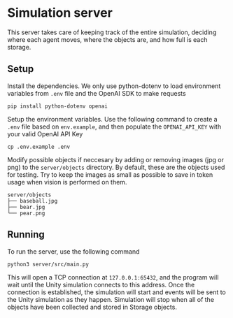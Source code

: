 # Simulation server

This server takes care of keeping track of the entire simulation,
deciding where each agent moves, where the objects are, and how full
is each storage.

## Setup

Install the dependencies. We only use python-dotenv to load environment
variables from `.env` file and the OpenAI SDK to make requests

```
pip install python-dotenv openai
```

Setup the environment variables. Use the following command to create a
`.env` file based on `env.example`, and then populate the `OPENAI_API_KEY`
with your valid OpenAI API Key

```
cp .env.example .env
```

Modify possible objects if neccesary by adding or removing images (jpg or png)
to the `server/objects` directory. By default, these are the objects used for
testing. Try to keep the images as small as possible to save in token usage
when vision is performed on them.

```
server/objects
├── baseball.jpg
├── bear.jpg
└── pear.png
```

## Running

To run the server, use the following command

```
python3 server/src/main.py
```

This will open a TCP connection at `127.0.0.1:65432`, and the program will
wait until the Unity simulation connects to this address. Once the connection
is established, the simulation will start and events will be sent to the
Unity simulation as they happen. Simulation will stop when all of the objects
have been collected and stored in Storage objects.
